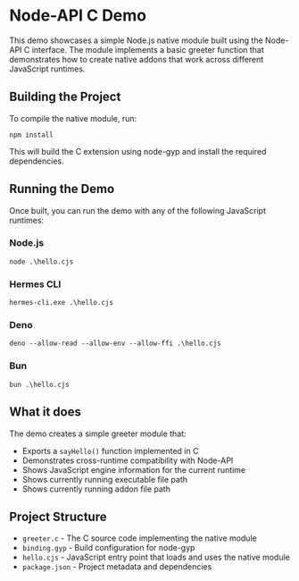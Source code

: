 # Node-API C Demo

This demo showcases a simple Node.js native module built using the Node-API C interface. The module implements a basic greeter function that demonstrates how to create native addons that work across different JavaScript runtimes.

## Building the Project

To compile the native module, run:

```
npm install
```

This will build the C extension using node-gyp and install the required dependencies.

## Running the Demo

Once built, you can run the demo with any of the following JavaScript runtimes:

### Node.js
```
node .\hello.cjs
```

### Hermes CLI
```
hermes-cli.exe .\hello.cjs
```

### Deno
```
deno --allow-read --allow-env --allow-ffi .\hello.cjs
```

### Bun
```
bun .\hello.cjs
```

## What it does

The demo creates a simple greeter module that:
- Exports a `sayHello()` function implemented in C
- Demonstrates cross-runtime compatibility with Node-API
- Shows JavaScript engine information for the current runtime
- Shows currently running executable file path
- Shows currently running addon file path

## Project Structure

- `greeter.c` - The C source code implementing the native module
- `binding.gyp` - Build configuration for node-gyp
- `hello.cjs` - JavaScript entry point that loads and uses the native module
- `package.json` - Project metadata and dependencies